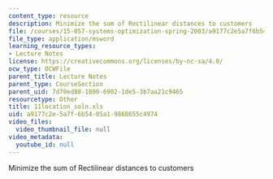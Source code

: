```yaml
---
content_type: resource
description: Minimize the sum of Rectilinear distances to customers
file: /courses/15-057-systems-optimization-spring-2003/a9177c2e5a7f6b5405a19868655c4974_11location_soln.xls
file_type: application/msword
learning_resource_types:
- Lecture Notes
license: https://creativecommons.org/licenses/by-nc-sa/4.0/
ocw_type: OCWFile
parent_title: Lecture Notes
parent_type: CourseSection
parent_uid: 7d70ed88-1800-6902-1de5-3b7aa21c9465
resourcetype: Other
title: 11location_soln.xls
uid: a9177c2e-5a7f-6b54-05a1-9868655c4974
video_files:
  video_thumbnail_file: null
video_metadata:
  youtube_id: null
---
```

Minimize the sum of Rectilinear distances to customers